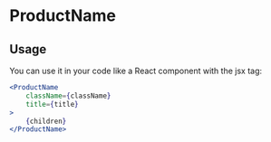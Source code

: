 # ProductName

## Usage
You can use it in your code like a React component with the jsx tag:

```jsx
<ProductName 
    className={className}
    title={title}
>
    {children}
</ProductName>
```